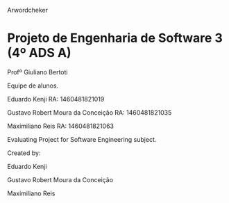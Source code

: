 Arwordcheker
# Projeto de Engenharia de Software 3 (4º ADS A)

 

Profº Giuliano Bertoti

 

Equipe de alunos.

Eduardo Kenji RA: 1460481821019

Gustavo Robert Moura da Conceição RA: 1460481821035

Maximiliano Reis RA: 1460481821063


Evaluating Project for Software Engineering subject.

Created by:

Eduardo Kenji 

Gustavo Robert Moura da Conceição

Maximiliano Reis 
